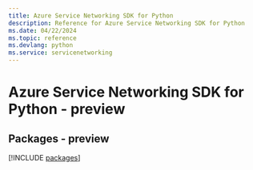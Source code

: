 ```yaml
---
title: Azure Service Networking SDK for Python
description: Reference for Azure Service Networking SDK for Python
ms.date: 04/22/2024
ms.topic: reference
ms.devlang: python
ms.service: servicenetworking
---
```

# Azure Service Networking SDK for Python - preview
## Packages - preview
[!INCLUDE [packages](service-networking-index.md)]